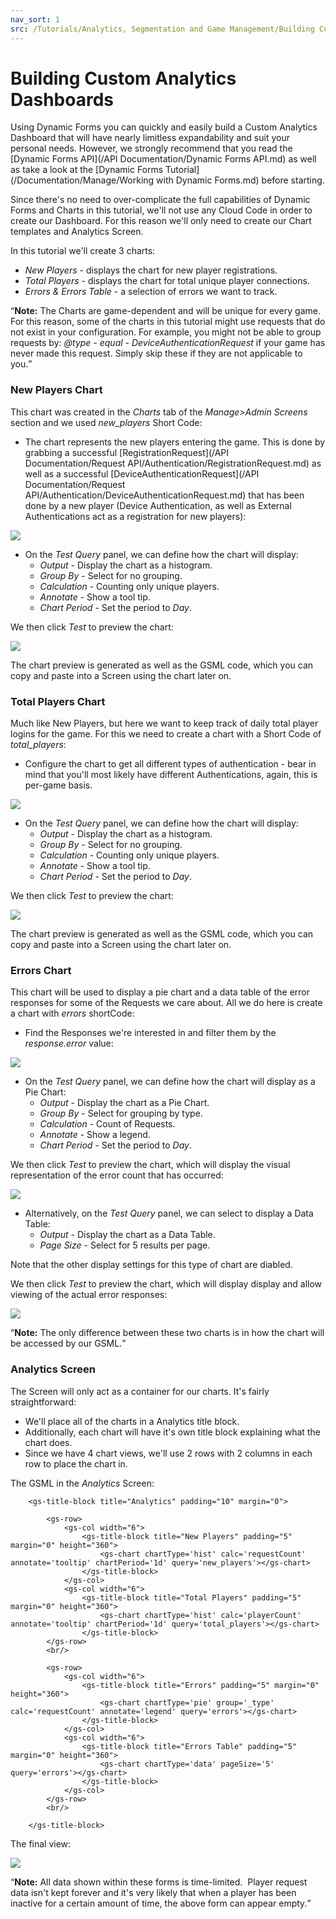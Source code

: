 ```yaml
---
nav_sort: 1
src: /Tutorials/Analytics, Segmentation and Game Management/Building Custom Analytics Dashboards.md
---
```


# Building Custom Analytics Dashboards

Using Dynamic Forms you can quickly and easily build a Custom Analytics Dashboard that will have nearly limitless expandability and suit your personal needs. However, we strongly recommend that you read the [Dynamic Forms API](/API Documentation/Dynamic Forms API.md) as well as take a look at the [Dynamic Forms Tutorial](/Documentation/Manage/Working with Dynamic Forms.md) before starting.  

 Since there's no need to over-complicate the full capabilities of Dynamic Forms and Charts in this tutorial, we'll not use any Cloud Code in order to create our Dashboard. For this reason we'll only need to create our Chart templates and Analytics Screen.

 In this tutorial we'll create 3 charts:  

* *New Players* \- displays the chart for new player registrations.  
* *Total Players* \- displays the chart for total unique player connections.  
* *Errors & Errors Table* \- a selection of errors we want to track.  

<q>**Note:** The Charts are game-dependent and will be unique for every game. For this reason, some of the charts in this tutorial might use requests that do not exist in your configuration. For example, you might not be able to group requests by: *@type - equal - DeviceAuthenticationRequest* if your game has never made this request. Simply skip these if they are not applicable to you.</q>

### New Players Chart

This chart was created in the *Charts* tab of the *Manage>Admin Screens* section and we used *new_players* Short Code:
* The chart represents the new players entering the game. This is done by grabbing a successful [RegistrationRequest](/API Documentation/Request API/Authentication/RegistrationRequest.md) as well as a successful [DeviceAuthenticationRequest](/API Documentation/Request API/Authentication/DeviceAuthenticationRequest.md) that has been done by a new player (Device Authentication, as well as External Authentications act as a registration for new players):

![](img/CustomAnalyticsDashboards/6.png)

* On the *Test Query* panel, we can define how the chart will display:
  * *Output* - Display the chart as a histogram.
  * *Group By* - Select for no grouping.
  * *Calculation* - Counting only unique players.
  * *Annotate* - Show a tool tip.
  * *Chart Period* - Set the period to *Day*.

We then click *Test* to preview the chart:

![](img/CustomAnalyticsDashboards/7.png)

The chart preview is generated as well as the GSML code, which you can copy and paste into a Screen using the chart later on.

### Total Players Chart

Much like New Players, but here we want to keep track of daily total player logins for the game. For this we need to create a chart with a Short Code of *total_players*:
* Configure the chart to get all different types of authentication - bear in mind that you'll most likely have different Authentications, again, this is per-game basis.

![](img/CustomAnalyticsDashboards/8.png)

* On the *Test Query* panel, we can define how the chart will display:
  * *Output* - Display the chart as a histogram.
  * *Group By* - Select for no grouping.
  * *Calculation* - Counting only unique players.
  * *Annotate* - Show a tool tip.
  * *Chart Period* - Set the period to *Day*.

We then click *Test* to preview the chart:

![](img/CustomAnalyticsDashboards/9.png)

The chart preview is generated as well as the GSML code, which you can copy and paste into a Screen using the chart later on.

### Errors Chart

This chart will be used to display a pie chart and a data table of the error responses for some of the Requests we care about. All we do here is create a chart with *errors* shortCode:
* Find the Responses we're interested in and filter them by the *response.error* value:

![](img/CustomAnalyticsDashboards/10.png)

* On the *Test Query* panel, we can define how the chart will display as a Pie Chart:
  * *Output* - Display the chart as a Pie Chart.
  * *Group By* - Select for grouping by type.
  * *Calculation* - Count of Requests.
  * *Annotate* - Show a legend.
  * *Chart Period* - Set the period to *Day*.

We then click *Test* to preview the chart, which will display the visual representation of the error count that has occurred:

![](img/CustomAnalyticsDashboards/11.png)

* Alternatively, on the *Test Query* panel, we can select to display a Data Table:
  * *Output* - Display the chart as a Data Table.
  * *Page Size* - Select for 5 results per page.

Note that the other display settings for this type of chart are diabled.

We then click *Test* to preview the chart, which will display display and allow viewing of the actual error responses:

![](img/CustomAnalyticsDashboards/12.png)

<q>**Note:** The only difference between these two charts is in how the chart will be accessed by our GSML.</q>

### Analytics Screen

The Screen will only act as a container for our charts. It's fairly straightforward:
* We'll place all of the charts in a Analytics title block.
* Additionally, each chart will have it's own title block explaining what the chart does.
* Since we have 4 chart views, we'll use 2 rows with 2 columns in each row to place the chart in.  

The GSML in the *Analytics* Screen:

```
    <gs-title-block title="Analytics" padding="10" margin="0">

        <gs-row>
            <gs-col width="6">
                <gs-title-block title="New Players" padding="5" margin="0" height="360">
                    <gs-chart chartType='hist' calc='requestCount' annotate='tooltip' chartPeriod='1d' query='new_players'></gs-chart>
                </gs-title-block>
            </gs-col>
            <gs-col width="6">
                <gs-title-block title="Total Players" padding="5" margin="0" height="360">
                    <gs-chart chartType='hist' calc='playerCount' annotate='tooltip' chartPeriod='1d' query='total_players'></gs-chart>
                </gs-title-block>
        </gs-row>
        <br/>

        <gs-row>
            <gs-col width="6">
                <gs-title-block title="Errors" padding="5" margin="0" height="360">
                    <gs-chart chartType='pie' group='_type' calc='requestCount' annotate='legend' query='errors'></gs-chart>
                </gs-title-block>
            </gs-col>
            <gs-col width="6">
                <gs-title-block title="Errors Table" padding="5" margin="0" height="360">
                    <gs-chart chartType='data' pageSize='5' query='errors'></gs-chart>
                </gs-title-block>
            </gs-col>
        </gs-row>
        <br/>

    </gs-title-block>
```

The final view:

![](img/CustomAnalyticsDashboards/14.png)

<q>**Note:** All data shown within these forms is time-limited.  Player request data isn't kept forever and it's very likely that when a player has been inactive for a certain amount of time, the above form can appear empty.</q>
